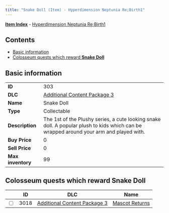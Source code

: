 ```yaml
---
title: "Snake Doll (Item) - Hyperdimension Neptunia Re;Birth1"
---
```


[**Item Index**](/neptunia/rb1/item/index.html) - [Hyperdimension Neptunia Re;Birth1](/neptunia/rb1)

## Contents

- [Basic information](#basic-information)
- [Colosseum quests which reward **Snake Doll**](#colosseum-quests-which-reward-snake-doll)

## Basic information

|   |   |
| -- | -- |
| **ID** | 303 |
| **DLC** | [Additional Content Package 3](/neptunia/rb1/dlc/12-pack3.html) |
| **Name** | Snake Doll |
| **Type** | Collectable |
| **Description** | The 1st of the Plushy series, a cute looking snake doll. A popular plush to kids which can be wrapped around your arm and played with. |
| **Buy Price** | 0 |
| **Sell Price** | 0 |
| **Max inventory** | 99 |


## Colosseum quests which reward **Snake Doll**

|    | ID | DLC | Name |
| -- | -- | --- | ---- |
| <input type="checkbox" id="rb1-colosseum-12-3018" class="trackbox" /> | 3018 | [Additional Content Package 3](/neptunia/rb1/dlc/12-pack3.html) | [Mascot Returns](/neptunia/rb1/colosseum/12-3018-mascot-returns.html) |
